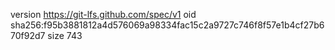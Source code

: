 version https://git-lfs.github.com/spec/v1
oid sha256:f95b3881812a4d576069a98334fac15c2a9727c746f8f57e1b4cf27b670f92d7
size 743
